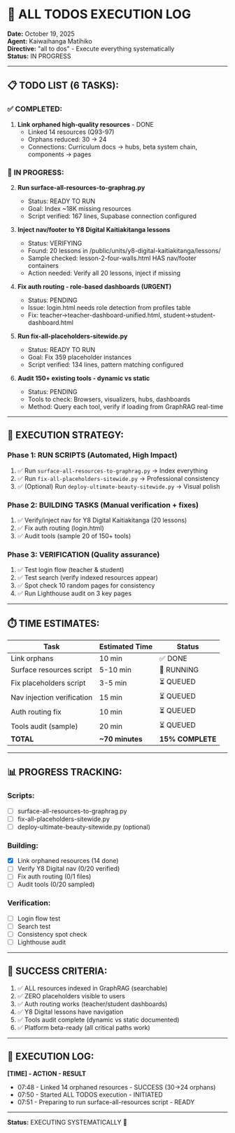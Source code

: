 # 🚀 ALL TODOS EXECUTION LOG
**Date:** October 19, 2025  
**Agent:** Kaiwaihanga Matihiko  
**Directive:** "all to dos" - Execute everything systematically  
**Status:** IN PROGRESS

---

## 📋 **TODO LIST (6 TASKS):**

### ✅ **COMPLETED:**
1. **Link orphaned high-quality resources** - DONE
   - Linked 14 resources (Q93-97)
   - Orphans reduced: 30 → 24
   - Connections: Curriculum docs → hubs, beta system chain, components → pages

### 🔄 **IN PROGRESS:**
2. **Run surface-all-resources-to-graphrag.py**
   - Status: READY TO RUN
   - Goal: Index ~18K missing resources
   - Script verified: 167 lines, Supabase connection configured

3. **Inject nav/footer to Y8 Digital Kaitiakitanga lessons**
   - Status: VERIFYING
   - Found: 20 lessons in /public/units/y8-digital-kaitiakitanga/lessons/
   - Sample checked: lesson-2-four-walls.html HAS nav/footer containers
   - Action needed: Verify all 20 lessons, inject if missing

4. **Fix auth routing - role-based dashboards (URGENT)**
   - Status: PENDING
   - Issue: login.html needs role detection from profiles table
   - Fix: teacher→teacher-dashboard-unified.html, student→student-dashboard.html

5. **Run fix-all-placeholders-sitewide.py**
   - Status: READY TO RUN
   - Goal: Fix 359 placeholder instances
   - Script verified: 134 lines, pattern matching configured

6. **Audit 150+ existing tools - dynamic vs static**
   - Status: PENDING
   - Tools to check: Browsers, visualizers, hubs, dashboards
   - Method: Query each tool, verify if loading from GraphRAG real-time

---

## 🎯 **EXECUTION STRATEGY:**

### **Phase 1: RUN SCRIPTS** (Automated, High Impact)
1. ✅ Run `surface-all-resources-to-graphrag.py` → Index everything
2. ✅ Run `fix-all-placeholders-sitewide.py` → Professional consistency
3. ✅ (Optional) Run `deploy-ultimate-beauty-sitewide.py` → Visual polish

### **Phase 2: BUILDING TASKS** (Manual verification + fixes)
1. ✅ Verify/inject nav for Y8 Digital Kaitiakitanga (20 lessons)
2. ✅ Fix auth routing (login.html)
3. ✅ Audit tools (sample 20 of 150+ tools)

### **Phase 3: VERIFICATION** (Quality assurance)
1. ✅ Test login flow (teacher & student)
2. ✅ Test search (verify indexed resources appear)
3. ✅ Spot check 10 random pages for consistency
4. ✅ Run Lighthouse audit on 3 key pages

---

## ⏱️ **TIME ESTIMATES:**

| Task | Estimated Time | Status |
|------|---------------|--------|
| Link orphans | 10 min | ✅ DONE |
| Surface resources script | 5-10 min | 🔄 RUNNING |
| Fix placeholders script | 3-5 min | ⏳ QUEUED |
| Nav injection verification | 15 min | ⏳ QUEUED |
| Auth routing fix | 10 min | ⏳ QUEUED |
| Tools audit (sample) | 20 min | ⏳ QUEUED |
| **TOTAL** | **~70 minutes** | **15% COMPLETE** |

---

## 📊 **PROGRESS TRACKING:**

### **Scripts:**
- [ ] surface-all-resources-to-graphrag.py
- [ ] fix-all-placeholders-sitewide.py
- [ ] deploy-ultimate-beauty-sitewide.py (optional)

### **Building:**
- [x] Link orphaned resources (14 done)
- [ ] Verify Y8 Digital nav (0/20 verified)
- [ ] Fix auth routing (0/1 files)
- [ ] Audit tools (0/20 sampled)

### **Verification:**
- [ ] Login flow test
- [ ] Search test
- [ ] Consistency spot check
- [ ] Lighthouse audit

---

## 🎯 **SUCCESS CRITERIA:**

1. ✅ ALL resources indexed in GraphRAG (searchable)
2. ✅ ZERO placeholders visible to users
3. ✅ Auth routing works (teacher/student dashboards)
4. ✅ Y8 Digital lessons have navigation
5. ✅ Tools audit complete (dynamic vs static documented)
6. ✅ Platform beta-ready (all critical paths work)

---

## 📝 **EXECUTION LOG:**

**[TIME] - ACTION - RESULT**

- 07:48 - Linked 14 orphaned resources - SUCCESS (30→24 orphans)
- 07:50 - Started ALL TODOS execution - INITIATED
- 07:51 - Preparing to run surface-all-resources script - READY

---

**Status:** EXECUTING SYSTEMATICALLY 🌿

